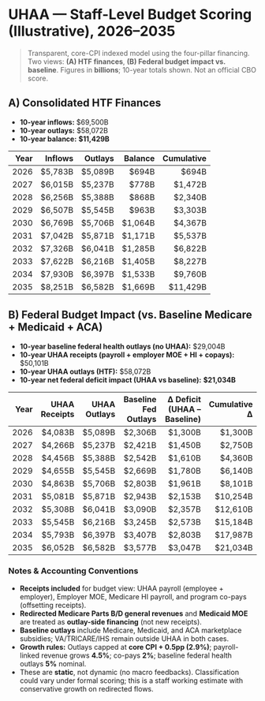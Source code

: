 # UHAA — Staff-Level Budget Scoring (Illustrative), 2026–2035
> Transparent, core-CPI indexed model using the four-pillar financing. Two views: **(A) HTF finances**, **(B) Federal budget impact vs. baseline**. Figures in **billions**; 10-year totals shown. Not an official CBO score.

## A) Consolidated HTF Finances
- **10-year inflows:** $69,500B
- **10-year outlays:** $58,072B
- **10-year balance:** **$11,429B**

| Year | Inflows | Outlays | Balance | Cumulative |
|---:|---:|---:|---:|---:|
| 2026 | $5,783B | $5,089B | $694B | $694B |
| 2027 | $6,015B | $5,237B | $778B | $1,472B |
| 2028 | $6,256B | $5,388B | $868B | $2,340B |
| 2029 | $6,507B | $5,545B | $963B | $3,303B |
| 2030 | $6,769B | $5,706B | $1,064B | $4,367B |
| 2031 | $7,042B | $5,871B | $1,171B | $5,537B |
| 2032 | $7,326B | $6,041B | $1,285B | $6,822B |
| 2033 | $7,622B | $6,216B | $1,405B | $8,227B |
| 2034 | $7,930B | $6,397B | $1,533B | $9,760B |
| 2035 | $8,251B | $6,582B | $1,669B | $11,429B |

## B) Federal Budget Impact (vs. Baseline Medicare + Medicaid + ACA)
- **10-year baseline federal health outlays (no UHAA):** $29,004B
- **10-year UHAA receipts (payroll + employer MOE + HI + copays):** $50,101B
- **10-year UHAA outlays (HTF):** $58,072B
- **10-year net federal deficit impact (UHAA vs baseline):** **$21,034B**

| Year | UHAA Receipts | UHAA Outlays | Baseline Fed Outlays | **Δ Deficit (UHAA – Baseline)** | **Cumulative Δ** |
|---:|---:|---:|---:|---:|---:|
| 2026 | $4,083B | $5,089B | $2,306B | $1,300B | $1,300B |
| 2027 | $4,266B | $5,237B | $2,421B | $1,450B | $2,750B |
| 2028 | $4,456B | $5,388B | $2,542B | $1,610B | $4,360B |
| 2029 | $4,655B | $5,545B | $2,669B | $1,780B | $6,140B |
| 2030 | $4,863B | $5,706B | $2,803B | $1,961B | $8,101B |
| 2031 | $5,081B | $5,871B | $2,943B | $2,153B | $10,254B |
| 2032 | $5,308B | $6,041B | $3,090B | $2,357B | $12,610B |
| 2033 | $5,545B | $6,216B | $3,245B | $2,573B | $15,184B |
| 2034 | $5,793B | $6,397B | $3,407B | $2,803B | $17,987B |
| 2035 | $6,052B | $6,582B | $3,577B | $3,047B | $21,034B |

### Notes & Accounting Conventions
- **Receipts included** for budget view: UHAA payroll (employee + employer), Employer MOE, Medicare HI payroll, and program co-pays (offsetting receipts).
- **Redirected Medicare Parts B/D general revenues** and **Medicaid MOE** are treated as **outlay-side financing** (not new receipts).
- **Baseline outlays** include Medicare, Medicaid, and ACA marketplace subsidies; VA/TRICARE/IHS remain outside UHAA in both cases.
- **Growth rules:** Outlays capped at **core CPI + 0.5pp (2.9%)**; payroll-linked revenue grows **4.5%**; co-pays **2%**; baseline federal health outlays **5%** nominal.
- These are **static**, not dynamic (no macro feedbacks). Classification could vary under formal scoring; this is a staff working estimate with conservative growth on redirected flows.